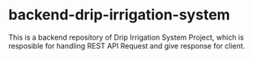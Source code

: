 # backend-drip-irrigation-system
This is a backend repository of Drip Irrigation System Project, which is resposible for handling REST API Request and give response for client.
